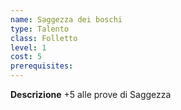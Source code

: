 ```yaml
---
name: Saggezza dei boschi
type: Talento
class: Folletto
level: 1
cost: 5
prerequisites: 
---
```


**Descrizione**
+5 alle prove di Saggezza